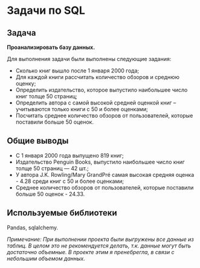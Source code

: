 # Задачи по SQL

## **Задача**

**Проанализировать базу данных.**

Для выполнения задачи были выполнены следующие задания:
- Сколько книг вышло после 1 января 2000 года;
- Для каждой книги рассчитать количество обзоров и среднюю оценку;
- Определить издательство, которое выпустило наибольшее число книг толще 50 страниц;
- Определить автора с самой высокой средней оценкой книг – учитываются только книги с 50 и более оценками;
- Посчитать среднее количество обзоров от пользователей, которые поставили больше 50 оценок.

## **Общие выводы**

- C 1 января 2000 года выпущено 819 книг;
- Издательство Penguin Books, выпустило наибольшее число книг толще 50 страниц — 42 шт.;
- У автора J.K. Rowling/Mary GrandPré самая высокая средняя оценка - 4.28 среди книг с 50 и более оценками;
- Cреднее количество обзоров от пользователей, которые поставили больше 50 оценок - 24.33.

## **Используемые библиотеки**

Pandas, sqlalchemy.

*Примечание: При выполнении проекта были выгружены все данные из таблиц. В целом это не рекомендуется делать, т.к. данные могут быть достаточно объемные. В проекте этим я пренебрегла, в связи с небольшим объемом данных.*
